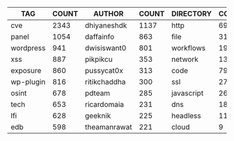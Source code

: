 |    TAG    | COUNT |    AUTHOR    | COUNT | DIRECTORY  | COUNT | SEVERITY | COUNT | TYPE | COUNT |
|-----------|-------|--------------|-------|------------|-------|----------|-------|------|-------|
| cve       |  2343 | dhiyaneshdk  |  1137 | http       |  6975 | info     |  3357 | file |   312 |
| panel     |  1054 | daffainfo    |   863 | file       |   312 | high     |  1550 | dns  |    21 |
| wordpress |   941 | dwisiswant0  |   801 | workflows  |   191 | medium   |  1450 |      |       |
| xss       |   887 | pikpikcu     |   353 | network    |   132 | critical |   943 |      |       |
| exposure  |   860 | pussycat0x   |   313 | code       |    79 | low      |   255 |      |       |
| wp-plugin |   816 | ritikchaddha |   300 | ssl        |    27 | unknown  |    34 |      |       |
| osint     |   678 | pdteam       |   285 | javascript |    26 |          |       |      |       |
| tech      |   653 | ricardomaia  |   231 | dns        |    18 |          |       |      |       |
| lfi       |   628 | geeknik      |   225 | headless   |    11 |          |       |      |       |
| edb       |   598 | theamanrawat |   221 | cloud      |     9 |          |       |      |       |
